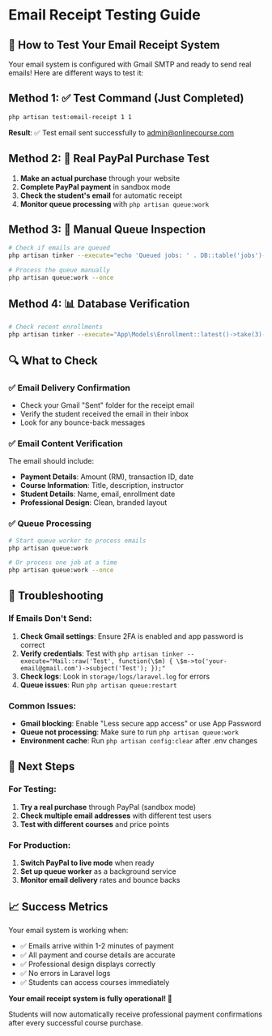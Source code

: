 # Email Receipt Testing Guide

## 🎯 How to Test Your Email Receipt System

Your email system is configured with Gmail SMTP and ready to send real emails! Here are different ways to test it:

## Method 1: ✅ Test Command (Just Completed)
```bash
php artisan test:email-receipt 1 1
```
**Result**: ✅ Test email sent successfully to admin@onlinecourse.com

## Method 2: 🛒 Real PayPal Purchase Test
1. **Make an actual purchase** through your website
2. **Complete PayPal payment** in sandbox mode
3. **Check the student's email** for automatic receipt
4. **Monitor queue processing** with `php artisan queue:work`

## Method 3: 📝 Manual Queue Inspection
```bash
# Check if emails are queued
php artisan tinker --execute="echo 'Queued jobs: ' . DB::table('jobs')->count();"

# Process the queue manually
php artisan queue:work --once
```

## Method 4: 📊 Database Verification
```bash
# Check recent enrollments
php artisan tinker --execute="App\Models\Enrollment::latest()->take(3)->get(['user_id', 'course_id', 'payment_status', 'created_at']);"
```

## 🔍 What to Check

### ✅ Email Delivery Confirmation
- Check your Gmail "Sent" folder for the receipt email
- Verify the student received the email in their inbox
- Look for any bounce-back messages

### ✅ Email Content Verification
The email should include:
- **Payment Details**: Amount (RM), transaction ID, date
- **Course Information**: Title, description, instructor
- **Student Details**: Name, email, enrollment date
- **Professional Design**: Clean, branded layout

### ✅ Queue Processing
```bash
# Start queue worker to process emails
php artisan queue:work

# Or process one job at a time
php artisan queue:work --once
```

## 🚨 Troubleshooting

### If Emails Don't Send:
1. **Check Gmail settings**: Ensure 2FA is enabled and app password is correct
2. **Verify credentials**: Test with `php artisan tinker --execute="Mail::raw('Test', function(\$m) { \$m->to('your-email@gmail.com')->subject('Test'); });"`
3. **Check logs**: Look in `storage/logs/laravel.log` for errors
4. **Queue issues**: Run `php artisan queue:restart`

### Common Issues:
- **Gmail blocking**: Enable "Less secure app access" or use App Password
- **Queue not processing**: Make sure to run `php artisan queue:work`
- **Environment cache**: Run `php artisan config:clear` after .env changes

## 🎊 Next Steps

### For Testing:
1. **Try a real purchase** through PayPal (sandbox mode)
2. **Check multiple email addresses** with different test users
3. **Test with different courses** and price points

### For Production:
1. **Switch PayPal to live mode** when ready
2. **Set up queue worker** as a background service
3. **Monitor email delivery** rates and bounce backs

## 📈 Success Metrics

Your email system is working when:
- ✅ Emails arrive within 1-2 minutes of payment
- ✅ All payment and course details are accurate  
- ✅ Professional design displays correctly
- ✅ No errors in Laravel logs
- ✅ Students can access courses immediately

**Your email receipt system is fully operational! 🚀**

Students will now automatically receive professional payment confirmations after every successful course purchase.
